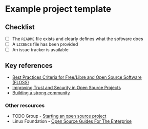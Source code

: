 # Example project template

## Checklist

- [ ] The `README` file exists and clearly defines what the software does
- [ ] A `LICENCE` file has been provided
- [ ] An issue tracker is available

## Key references

* [Best Practices Criteria for Free/Libre and Open Source Software (FLOSS)](https://github.com/coreinfrastructure/best-practices-badge/blob/master/doc/criteria.md)
* [Improving Trust and Security in Open Source Projects](https://www.linuxfoundation.org/publications/2020/02/improving-trust-and-security-in-open-source-projects/)
* [Building a strong community](https://help.github.com/en/github/building-a-strong-community)

### Other resources

* TODO Group - [Starting an open source project](https://todogroup.org/guides/starting/)
* Linux Foundation - [Open Source Guides For The Enterprise](https://www.linuxfoundation.org/resources/open-source-guides/)
